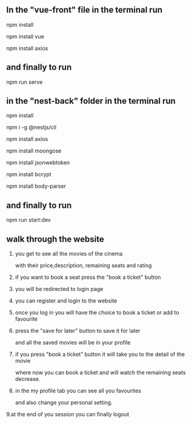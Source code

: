 ## In the "vue-front" file in the terminal run

npm install

npm install vue

npm install axios

## and finally to run

npm run serve

## in the "nest-back" folder in the terminal run

npm install

npm i -g @nestjs/cli

npm install axios

npm install moongose

npm install jsonwebtoken

npm install bcrypt

npm install body-parser

## and finally to run

npm run start:dev

## walk through the website

1. you get to see all the movies of the cinema

   with their price,description, remaining seats and rating

2. if you want to book a seat press the "book a ticket" button

3. you will be redirected to login page

4. you can register and login to the website

5. once you log in you will have the choice to book a ticket or add to favourite

6. press the "save for later" button to save it for later

   and all the saved movies will be in your profile

7. if you press "book a ticket" button it will take you to the detail of the movie

   where now you can book a ticket and will watch the remaining seats decrease.

8. in the my profile tab you can see all you favourites

   and also change your personal setting.

9.at the end of you session you can finally logout

